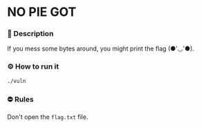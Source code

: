 # NO PIE GOT

### 📄 Description
If you mess some bytes around, you might print the flag (●'◡'●).

### ⚙ How to run it
```bash
./vuln
```

### ⛔ Rules
Don't open the `flag.txt` file.
